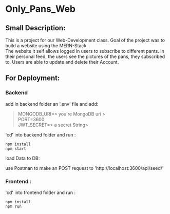 # Only_Pans_Web

## Small Description:

This is a project for our Web-Development class.
Goal of the project was to build a website using the MERN-Stack. \
The website it self allows logged in users to subscribe to different pants.
In their personal feed, the users see the pictures of the pans, they subscribed to. Users are able to update and delete their Account.

## For Deployment:

### Backend

add in backend folder an '.env' file and add:

> MONGODB_URI=< you're MongoDB uri > \
> PORT=3600 \
> JWT_SECRET=< a secret String>

'cd' into backend folder and run :

```
npm install
npm start
```

load Data to DB:

use Postman to make an POST request to 'http://localhost:3600/api/seed/'

### Frontend :

'cd' into frontend folder and run :

```
npm install
npm run
```
